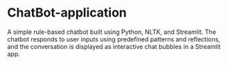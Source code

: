 # ChatBot-application
A simple rule-based chatbot built using Python, NLTK, and Streamlit. The chatbot responds to user inputs using predefined patterns and reflections, and the conversation is displayed as interactive chat bubbles in a Streamlit app.
